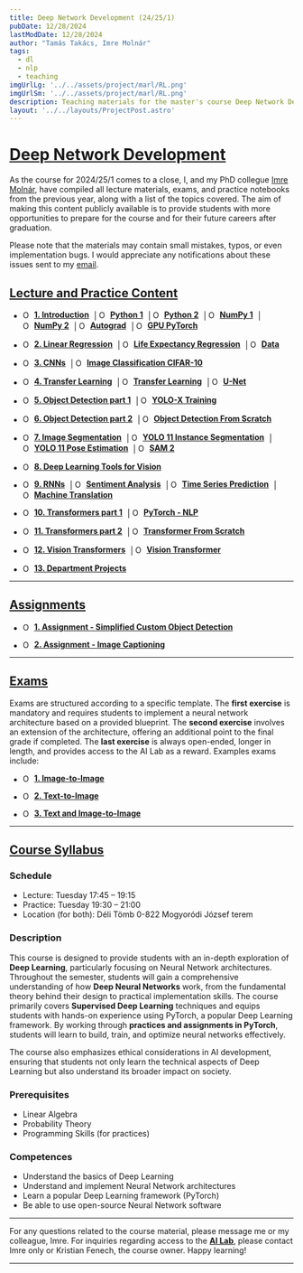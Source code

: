 ```yaml
---
title: Deep Network Development (24/25/1)
pubDate: 12/28/2024
lastModDate: 12/28/2024
author: "Tamás Takács, Imre Molnár"
tags:
  - dl
  - nlp
  - teaching
imgUrlLg: '../../assets/project/marl/RL.png'
imgUrlSm: '../../assets/project/marl/RL.png'
description: Teaching materials for the master's course Deep Network Development (IPM-24fmiDNDEG), taught by myself and my PhD colleague Imre Molnár at Eötvös Loránd University (2024/25/1).
layout: '../../layouts/ProjectPost.astro'
---
```


# <u>Deep Network Development</u>

As the course for 2024/25/1 comes to a close, I, and my PhD collegue [Imre Molnár](https://curiouspercibal.github.io/), have compiled all lecture materials, exams, and practice notebooks from the previous year, along with a list of the topics covered. The aim of making this content publicly available is to provide students with more opportunities to prepare for the course and for their future careers after graduation.

Please note that the materials may contain small mistakes, typos, or even implementation bugs. I would appreciate any notifications about these issues sent to my [email](mailto:tamastheactual%40inf.elte.hu?subject=Issues%20with%20course%20material%20DND).

## <u> Lecture and Practice Content </u>

- <a href="lecture/1.pdf" target="_blank" style="display: inline-flex; align-items: center; text-decoration: none; margin-right: 5px;"><img src="ppt.png" alt="Open PowerPoint" style="width: 15px; height: auto; max-width: 100%; margin-right: 5px;" /><strong><u>1. Introduction</u></strong></a> | <a href="https://colab.research.google.com/drive/1PCTkAYD_D-EB0VnQjxYjivGSuscXBKxl?usp=sharing" target="_blank" style="display: inline-flex; align-items: center; text-decoration: none; margin-right: 5px;"><img src="colab-color.png" alt="Open in Colab" style="width: 15px; height: auto; margin-right: 5px;" /><strong><u>Python 1</strong></u></a> | <a href="https://colab.research.google.com/drive/11Gb2R5vjR7_u1v0EQ27ILEW5tNggQ-kr?usp=sharing" target="_blank" style="display:inline-flex; align-items: center; text-decoration: none; margin-right: 5px;"><img src="colab-color.png" alt="Open in Colab" style="width: 15px; height: auto; margin-right: 5px;" /><strong><u>Python 2</u></strong></a> | <a href="https://colab.research.google.com/drive/11lGGnduGU9m1QnyNhbrl1bdFN4wuItSZ?usp=sharing" target="_blank" style="display:inline-flex; align-items: center; text-decoration: none; margin-right: 5px;"><img src="colab-color.png" alt="Open in Colab" style="width: 15px; height: auto; margin-right: 5px;" /><strong><u>NumPy 1</u></strong></a> | <a href="https://colab.research.google.com/drive/1NZuk-VUDWbsWejKSHYVR1VE6k86UIZBv?usp=sharing" target="_blank" style="display:inline-flex; align-items: center; text-decoration: none; margin-right: 5px;"><img src="colab-color.png" alt="Open in Colab" style="width: 15px; height: auto; margin-right: 5px;" /><strong><u>NumPy 2</u></strong></a> | <a href="https://colab.research.google.com/drive/1WkHdeRcdmq8lh2Jp5mRxeeOMQcDkTZkV?usp=sharing" target="_blank" style="display:inline-flex; align-items: center; text-decoration: none; margin-right: 5px;"><img src="colab-color.png" alt="Open in Colab" style="width: 15px; height: auto; margin-right: 5px;" /><strong><u>Autograd</u></strong></a> | <a href="https://colab.research.google.com/drive/12VTIeP1MCFyaLHWo1zSWxKcCQ76fi7hu?usp=sharing" target="_blank" style="display:inline-flex; align-items: center; text-decoration: none; margin-right: 5px;"><img src="colab-color.png" alt="Open in Colab" style="width: 15px; height: auto; margin-right: 5px;" /><strong><u>GPU PyTorch</u></strong></a>

- <a href="lecture/2.pdf" target="_blank" style="display: inline-flex; align-items: center; text-decoration: none; margin-right: 5px;"><img src="ppt.png" alt="Open PowerPoint" style="width: 15px; height: auto; margin-right: 5px;" /><strong><u>2. Linear Regression</u></strong></a> | <a href="https://colab.research.google.com/drive/1ZPeKUjwnp1UeWFo62ZpcTaeI4JrJllKM?usp=sharing" target="_blank" style="display: inline-flex; align-items: center; text-decoration: none; margin-right: 5px;"><img src="colab-color.png" alt="Open in Colab" style="width: 15px; height: auto; margin-right: 5px;" /><strong><u>Life Expectancy Regression</strong></u></a> | <a href="practice/LifeExpectancyData.csv" target="_blank" style="display:inline-flex; align-items: center; text-decoration: none; margin-right: 5px;"><img src="excel.png" alt="Open PowerPoint" style="width: 15px; height: auto; margin-right: 5px;" /><strong><u>Data</u></strong></a>

- <a href="lecture/3.pdf" target="_blank" style="display: inline-flex; align-items: center; text-decoration: none; margin-right: 5px;"><img src="ppt.png" alt="Open PowerPoint" style="width: 15px; height: auto; margin-right: 5px;" /><strong><u>3. CNNs</u></strong></a> | <a href="https://colab.research.google.com/drive/1sS6vjgYlf6F2YhrC51SMHPwJba20DxxJ?usp=sharing" target="_blank" style="display: inline-flex; align-items: center; text-decoration: none; margin-right: 5px;"><img src="colab-color.png" alt="Open in Colab" style="width: 15px; height: auto; margin-right: 5px;" /><strong><u>Image Classification CIFAR-10</strong></u></a>

- <a href="lecture/4.pdf" target="_blank" style="display: inline-flex; align-items: center; text-decoration: none; margin-right: 5px;"><img src="ppt.png" alt="Open PowerPoint" style="width: 15px; height: auto; margin-right: 5px;" /><strong><u>4. Transfer Learning</u></strong></a> | <a href="https://colab.research.google.com/drive/1Urp9rVDzZPQ8Zdz0PoVKZtaPZuAOwkqF?usp=sharing" target="_blank" style="display: inline-flex; align-items: center; text-decoration: none; margin-right: 5px;"><img src="colab-color.png" alt="Open in Colab" style="width: 15px; height: auto; margin-right: 5px;" /><strong><u>Transfer Learning</strong></u></a> | <a href="https://colab.research.google.com/drive/1txAqAFxTRLSPhrw7u0w9Vnf1t8_ohCmr?usp=sharing" target="_blank" style="display: inline-flex; align-items: center; text-decoration: none; margin-right: 5px;"><img src="colab-color.png" alt="Open in Colab" style="width: 15px; height: auto; margin-right: 5px;" /><strong><u>U-Net</strong></u></a>

- <a href="lecture/5.pdf" target="_blank" style="display: inline-flex; align-items: center; text-decoration: none; margin-right: 5px;"><img src="ppt.png" alt="Open PowerPoint" style="width: 15px; height: auto; margin-right: 5px;" /><strong><u>5. Object Detection part 1</u></strong></a> | <a href="https://colab.research.google.com/drive/1JhJZSO1xVhuwBorErgrntX6t3jBo6AZt?usp=sharing" target="_blank" style="display: inline-flex; align-items: center; text-decoration: none; margin-right: 5px;"><img src="colab-color.png" alt="Open in Colab" style="width: 15px; height: auto; margin-right: 5px;" /><strong><u>YOLO-X Training</strong></u></a>

- <a href="lecture/6.pdf" target="_blank" style="display: inline-flex; align-items: center; text-decoration: none; margin-right: 5px;"><img src="ppt.png" alt="Open PowerPoint" style="width: 15px; height: auto; margin-right: 5px;" /><strong><u>6. Object Detection part 2</u></strong></a> | <a href="https://colab.research.google.com/drive/1r1TQevDgexncd2NpHJLvjfWL-_HKy2jT?usp=sharing" target="_blank" style="display: inline-flex; align-items: center; text-decoration: none; margin-right: 5px;"><img src="colab-color.png" alt="Open in Colab" style="width: 15px; height: auto; margin-right: 5px;" /><strong><u>Object Detection From Scratch</strong></u></a>

- <a href="lecture/7.pdf" target="_blank" style="display: inline-flex; align-items: center; text-decoration: none; margin-right: 5px;"><img src="ppt.png" alt="Open PowerPoint" style="width: 15px; height: auto; margin-right: 5px;" /><strong><u>7. Image Segmentation</u></strong></a> | <a href="https://colab.research.google.com/drive/1asBca8ROMn8swA4r11qMJoQ1oOiQzIfM?usp=sharing" target="_blank" style="display: inline-flex; align-items: center; text-decoration: none; margin-right: 5px;"><img src="colab-color.png" alt="Open in Colab" style="width: 15px; height: auto; margin-right: 5px;" /><strong><u>YOLO 11 Instance Segmentation</strong></u></a> | <a href="https://colab.research.google.com/drive/1hjzMAEJtTUNmuI3XhHm2nr99SiE29r3Q?usp=sharing" target="_blank" style="display: inline-flex; align-items: center; text-decoration: none; margin-right: 5px;"><img src="colab-color.png" alt="Open in Colab" style="width: 15px; height: auto; margin-right: 5px;" /><strong><u>YOLO 11 Pose Estimation</strong></u></a> | <a href="https://colab.research.google.com/drive/1qr0PTdUWTUueNHwdW4UJ-Ua8-wBLmdLT?usp=sharing" target="_blank" style="display: inline-flex; align-items: center; text-decoration: none; margin-right: 5px;"><img src="colab-color.png" alt="Open in Colab" style="width: 15px; height: auto; margin-right: 5px;" /><strong><u>SAM 2</strong></u></a>

- <a href="lecture/8.pdf" target="_blank" style="display: inline-flex; align-items: center; text-decoration: none; margin-right: 5px;"><img src="ppt.png" alt="Open PowerPoint" style="width: 15px; height: auto; margin-right: 5px;" /><strong><u>8. Deep Learning Tools for Vision</u></strong></a>

- <a href="lecture/9.pdf" target="_blank" style="display: inline-flex; align-items: center; text-decoration: none; margin-right: 5px;"><img src="ppt.png" alt="Open PowerPoint" style="width: 15px; height: auto; margin-right: 5px;" /><strong><u>9. RNNs</u></strong></a> | <a href="https://colab.research.google.com/drive/1dMGeC66RFPOvPRsYzEEEvJfArv8MQ3yg?usp=sharing" target="_blank" style="display: inline-flex; align-items: center; text-decoration: none; margin-right: 5px;"><img src="colab-color.png" alt="Open in Colab" style="width: 15px; height: auto; margin-right: 5px;" /><strong><u>Sentiment Analysis</strong></u></a> | <a href="https://colab.research.google.com/drive/1KT0h_mSWLy78nyvKIcKQnhhDnYscu4Yh?usp=sharing" target="_blank" style="display: inline-flex; align-items: center; text-decoration: none; margin-right: 5px;"><img src="colab-color.png" alt="Open in Colab" style="width: 15px; height: auto; margin-right: 5px;" /><strong><u>Time Series Prediction</strong></u></a> | <a href="https://colab.research.google.com/drive/1ewmlGuoJpNCILr2kR-rl39XCZaW1saRU?usp=sharing" target="_blank" style="display: inline-flex; align-items: center; text-decoration: none; margin-right: 5px;"><img src="colab-color.png" alt="Open in Colab" style="width: 15px; height: auto; margin-right: 5px;" /><strong><u>Machine Translation</strong></u></a>

- <a href="lecture/10.pdf" target="_blank" style="display: inline-flex; align-items: center; text-decoration: none; margin-right: 5px;"><img src="ppt.png" alt="Open PowerPoint" style="width: 15px; height: auto; margin-right: 5px;" /><strong><u>10. Transformers part 1</u></strong></a> | <a href="https://colab.research.google.com/drive/1sHvFd2k-ez-jxiWwbiJXMJUbPFzi3tjo?usp=sharing" target="_blank" style="display: inline-flex; align-items: center; text-decoration: none; margin-right: 5px;"><img src="colab-color.png" alt="Open in Colab" style="width: 15px; height: auto; margin-right: 5px;" /><strong><u>PyTorch - NLP</strong></u></a>

- <a href="lecture/11.pdf" target="_blank" style="display: inline-flex; align-items: center; text-decoration: none; margin-right: 5px;"><img src="ppt.png" alt="Open PowerPoint" style="width: 15px; height: auto; margin-right: 5px;" /><strong><u>11. Transformers part 2</u></strong></a> | <a href="https://colab.research.google.com/drive/1NQlPHWaVkQfgqKsJqOP3CQizGVvNMkVp?usp=sharing" target="_blank" style="display: inline-flex; align-items: center; text-decoration: none; margin-right: 5px;"><img src="colab-color.png" alt="Open in Colab" style="width: 15px; height: auto; margin-right: 5px;" /><strong><u>Transformer From Scratch</strong></u></a>

- <a href="lecture/12.pdf" target="_blank" style="display: inline-flex; align-items: center; text-decoration: none; margin-right: 5px;"><img src="ppt.png" alt="Open PowerPoint" style="width: 15px; height: auto; margin-right: 5px;" /><strong><u>12. Vision Transformers</u></strong></a> | <a href="https://colab.research.google.com/drive/1A6dD7hhctpIhG_ny7z6I74DaJUE07mRq?usp=sharing" target="_blank" style="display: inline-flex; align-items: center; text-decoration: none; margin-right: 5px;"><img src="colab-color.png" alt="Open in Colab" style="width: 15px; height: auto; margin-right: 5px;" /><strong><u>Vision Transformer</strong></u></a>

- <a href="lecture/13.pdf" target="_blank" style="display: inline-flex; align-items: center; text-decoration: none; margin-right: 5px;"><img src="ppt.png" alt="Open PowerPoint" style="width: 15px; height: auto; margin-right: 5px;" /><strong><u>13. Department Projects</u></strong></a>

<hr class="border-1 border-t border-tcotta my-0" />

## <u> Assignments </u>

- <a href="https://colab.research.google.com/drive/1awxRIa1RlRH5VRrRY3GR9NqTm65jVzHJ?usp=sharing" target="_blank" style="display: inline-flex; align-items: center; text-decoration: none; margin-right: 5px;"><img src="colab-color.png" alt="Open PowerPoint" style="width: 15px; height: auto; margin-right: 5px;" /><strong><u>1. Assignment - Simplified Custom Object Detection</u></strong></a>

- <a href="https://colab.research.google.com/drive/16xiQfwXr-CQ5h03d3eiSXOYOkFzdIczJ?usp=sharing" target="_blank" style="display: inline-flex; align-items: center; text-decoration: none; margin-right: 5px;"><img src="colab-color.png" alt="Open PowerPoint" style="width: 15px; height: auto; margin-right: 5px;" /><strong><u>2. Assignment - Image Captioning</u></strong></a>

<hr class="border-1 border-t border-tcotta my-0" />

## <u> Exams </u>

Exams are structured according to a specific template. The **first exercise** is mandatory and requires students to implement a neural network architecture based on a provided blueprint. The **second exercise** involves an extension of the architecture, offering an additional point to the final grade if completed. The **last exercise** is always open-ended, longer in length, and provides access to the AI Lab as a reward. Examples exams include:

- <a href="https://colab.research.google.com/drive/1mIKk80gAjuJ8vI7Bj8qMeh4qffs6moiq?usp=sharing" target="_blank" style="display: inline-flex; align-items: center; text-decoration: none; margin-right: 5px;"><img src="colab-color.png" alt="Open PowerPoint" style="width: 15px; height: auto; margin-right: 5px;" /><strong><u>1. Image-to-Image</u></strong></a>

- <a href="https://colab.research.google.com/drive/1-iMoZGdDIG5F6JfvYUHAwpjwzlWMOeGG?usp=sharing" target="_blank" style="display: inline-flex; align-items: center; text-decoration: none; margin-right: 5px;"><img src="colab-color.png" alt="Open PowerPoint" style="width: 15px; height: auto; margin-right: 5px;" /><strong><u>2. Text-to-Image</u></strong></a>

- <a href="https://colab.research.google.com/drive/1AfttGlwprhewvEnc_bQDJptNxd3clOOw?usp=sharing" target="_blank" style="display: inline-flex; align-items: center; text-decoration: none; margin-right: 5px;"><img src="colab-color.png" alt="Open PowerPoint" style="width: 15px; height: auto; margin-right: 5px;" /><strong><u>3. Text and Image-to-Image</u></strong></a>

<hr class="border-1 border-t border-tcotta my-0" />

## <u> Course Syllabus </u>

### Schedule

- Lecture: Tuesday 17:45 – 19:15
- Practice: Tuesday 19:30 – 21:00
- Location (for both): Déli Tömb 0-822 Mogyoródi József terem

### Description

This course is designed to provide students with an in-depth exploration of **Deep Learning**, particularly
focusing on Neural Network architectures. Throughout the semester, students will gain a comprehensive
understanding of how **Deep Neural Networks** work, from the fundamental theory behind their design to
practical implementation skills. The course primarily covers **Supervised Deep Learning** techniques and
equips students with hands-on experience using PyTorch, a popular Deep Learning framework. By working
through **practices and assignments in PyTorch**, students will learn to build, train, and optimize neural
networks effectively.

The course also emphasizes ethical considerations in AI development, ensuring that students not only learn
the technical aspects of Deep Learning but also understand its broader impact on society.

### Prerequisites

- Linear Algebra
- Probability Theory
- Programming Skills (for practices)

### Competences

- Understand the basics of Deep Learning
- Understand and implement Neural Network architectures
- Learn a popular Deep Learning framework (PyTorch)
- Be able to use open-source Neural Network software

<hr class="border-1 border-t border-tcotta my-0" />

For any questions related to the course material, please message me or my colleague, Imre. For inquiries regarding access to the <u>**AI Lab**</u>, please contact Imre only or Kristian Fenech, the course owner. Happy learning!

<hr class="border-1 border-t border-tcotta my-0" />